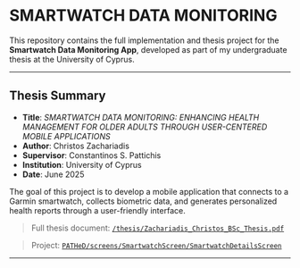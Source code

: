 # SMARTWATCH DATA MONITORING

This repository contains the full implementation and thesis project for the **Smartwatch Data Monitoring App**, developed as part of my undergraduate thesis at the University of Cyprus.

---

## Thesis Summary

- **Title**: *SMARTWATCH DATA MONITORING: ENHANCING HEALTH MANAGEMENT FOR OLDER ADULTS THROUGH USER-CENTERED MOBILE APPLICATIONS*
- **Author**: Christos Zachariadis
- **Supervisor**: Constantinos S. Pattichis
- **Institution**: University of Cyprus
- **Date**: June 2025

The goal of this project is to develop a mobile application that connects to a Garmin smartwatch, collects biometric data, and generates personalized health reports through a user-friendly interface.


> Full thesis document: [`/thesis/Zachariadis_Christos_BSc_Thesis.pdf`](./thesis/Zachariadis_Christos_BSc_Thesis.pdf)

> Project: [`PATHeD/screens/SmartwatchScreen/SmartwatchDetailsScreen`](./PATHeD/screens/SmartwatchScreen/SmartwatchDetailsScreen)

---
